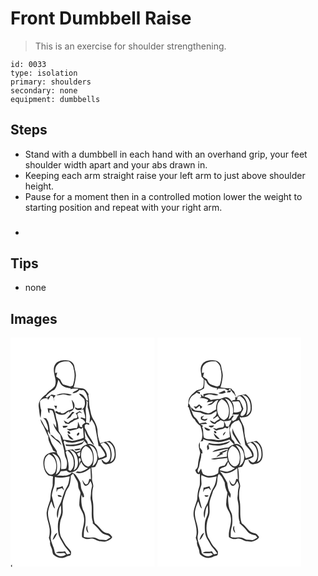 # Front Dumbbell Raise
> This is an exercise for shoulder strengthening.

``` 
id: 0033 
type: isolation 
primary: shoulders 
secondary: none 
equipment: dumbbells 
``` 

## Steps

 - Stand with a dumbbell in each hand with an overhand grip, your feet shoulder width apart and your abs drawn in.
 - Keeping each arm straight raise your left arm to just above shoulder height.
 - Pause for a moment then in a controlled motion lower the weight to starting position and repeat with your right arm.
 - <h3></h3>

## Tips

 - none

## Images

<svg width="173pt" height="275pt" viewBox="0 0 173 275" xmlns="http://www.w3.org/2000/svg">
  <g fill="#FFF">
    <path d="M0 0h173v275H1.75c0-.65.01-1.94.01-2.59-1.23.56-1.48 1.42-.76 2.59H0V0m54.22 31.32c-3.83 4.67-1.87 11.03-.86 16.36 1.07 3.43 1.2 7.15-.14 10.54-2.91 3.77-7.52 5.76-10.3 9.69-5.05 3.34-9.97 8.62-9.06 15.17.64 4.51.78 9.19 2.23 13.54.36-3.16.68-6.33.87-9.5-1.42-3.4-1.42-7.04-1.65-10.65 2.03-3.23 5.73-4.18 9.32-3.48l.16 1.85c1.46-1.51 2.52-3.32 3.19-5.31.69.22 2.07.66 2.77.87.72 2.24 1.31 4.52 2.08 6.74-.29-1.55-.62-3.08-.99-4.61.81-1.05 1.62-2.1 2.41-3.16-1.64-.42-3.29-.8-4.95-1.16-1.86 1.15-3.7 2.37-5.24 3.95-.65-.38-1.31-.77-1.96-1.16 2.98-3.4 6.23-6.6 10.47-8.36 3.12-3.31 3.59-7.86 4.87-12.03.74 1.28 1.47 2.57 2.18 3.87 2.24 4.54 7.85 5.74 12.46 6.16l-.18 1.31c3.08-1.03 6.36-.79 9.54-.47-1.67 2.7-5.64 2.3-6.97 5.25 3.41.18 6.4-1.3 8.35-4.05l1.95.48c1.19-.05 2.7-.64 3.6.49 3.1 3.19 4.38 7.73 4.72 12.06-.8-.25-2.38-.77-3.17-1.02l1.1-.25c-2.18-3.08-4.39-7.69-8.91-7.13 1.58 2.68 4.49 4.25 6.47 6.62 1.38 4.3 1.09 10.49-3.57 12.65l.71-2.32c-1.79.25-3.58.47-5.37.66-.77-.38-2.32-1.14-3.09-1.53.38 4.95 6.93 3.65 10.21 2.7.45 3.76 2.61 7.19 2.21 11.04-1.72-.5-3.42-1.03-5.13-1.55-.09.39-.26 1.17-.34 1.56 2.63.57 4.55 2.24 5.57 4.74-1.59 1.72-5.16 2.73-3.34 5.69-.77-.15-2.31-.46-3.08-.62-.43-2.18-1.37-4.19-2.44-6.12.01 2.71.08 5.53-1.39 7.93-4.19-.75-8.05 1.83-12.2.56 1.53.97 3.07 3.22 5.11 2.3 3.18-1.32 6.94-.93 9.66-3.32.94.39 1.87.78 2.8 1.17l2.13-1.68c.14 4.11.72 8.18.9 12.28-4.34 2.14-9.12 3.26-13.89 3.83-3.59-.59-7.2-.96-10.8-1.41-.78-4-3.56-7.03-5.4-10.52-.6-4.17-.51-8.51-2.06-12.49-1.76-4.55-1.18-9.8-4.23-13.86-2.32-.28-4.65-.52-6.97-.84.49 2.04.13 4.71 2.2 5.97.01-1 .02-2.99.02-3.98 1.24.45 3.14-.07 3.84 1.35 1.79 3.69 2.1 7.89 3.41 11.75 1 2.65.9 5.49.86 8.27-1.16-1.82-2.3-3.63-3.49-5.43.77 5.71 4.7 10.06 8.31 14.24 1.06 5.97 3.11 11.7 4.47 17.6.65 3.35.6 6.92 2.22 10.02 2.03 3.75 1.62 8.37.41 12.32-1.83.98-3.99.69-5.99.94-.29-4.47.5-9.18-1.44-13.4-1.14-2.82-4.23-4.82-3.79-8.17-2.44-4.12-5.94-7.74-7.26-12.47-.75-4.18-4.28-7.41-3.41-11.95.86 1.52 1.49 3.23 2.76 4.49-.77-5.37-.74-10.9-2.75-16.02-.7-1.1-1.38-2.21-2.06-3.32l-3.71-.6c.89.9 1.79 1.8 2.68 2.71 1.72 4.01 3.88 8.02 3.14 12.57-4.35-3.78-5.62-9.55-9.11-13.95.39 2.42 1.34 4.71 2.62 6.8 2.67 4.5 4.23 9.55 6.89 14.06-.64 6.33 4.16 11.09 5.68 16.89 1.35.69 2.68 1.41 4.02 2.13-3.15-.21-6.36-.08-9.25 1.32-4.92 1.61-6.61 7.42-6.43 12.11.31 5.22 1.73 11.06 6.19 14.31 1.73.55 3.56.74 5.35 1.08-.14 3.22-.44 6.44-.32 9.66.19 2.77-1.32 5.24-1.75 7.92-.9 3.63-.71 7.42-1.32 11.09-1.62 4.88-3.52 9.73-4.21 14.86-.26 6.87 3.05 13.23 3.63 20 .15 3.46.11 7.01-.94 10.34.52 1.6 1.05 3.19 1.57 4.79-.95 3.94 2.25 7.11 2.56 10.91.33 1.69.34 3.74 1.88 4.87 4.1 3.99 11.21 4.87 15.91 1.47 1.25-.2 2.47-.5 3.67-.88 1.42-1.17.91-3.14 1-4.72-2.37-3.71-6.03-6.41-7.94-10.41-1.23-2.39-2.76-4.61-4.05-6.97-2.22-5.56-1.85-11.73-1.12-17.55.42-4.11 2.95-7.69 3.12-11.85.21-3.69-.28-7.36-.16-11.05.48-4.82 2.74-9.21 3.92-13.87.91-2.68 3.05-4.72 4.1-7.34 1.43-3.85 1.7-7.98 1.9-12.05.88-.85 1.76-1.72 2.63-2.58 1.44 3.11 3.25 6.03 4.97 8.99 1.74 2.97.64 6.72 2.19 9.77.82 1.99 2.37 3.95 1.62 6.23-.9 4.29-1.16 8.67-1.25 13.05.92 4.93 4.93 8.77 5.39 13.87 1.82 8.3-3.23 16.1-2.06 24.44 1.6.89 3.16 1.95 4.99 2.3 2.74.26 5.43-.86 8.16-.44 3.06.76 5.63 3.07 8.88 3.09 1.74.13 3.46.46 5.21.59 3.37-1.17 7.36-2.18 8.97-5.75-1.62-1.72-2.87-4.35-5.53-4.48-7.1-.84-9.82-8.47-15.36-11.98-3.27-9.27-.42-19.38-2.89-28.81-.34-4.84-.43-9.8.85-14.52.84-3.58-1.85-6.8-1.33-10.39.22-4.42-.42-8.8-.82-13.18 1.46-.22 2.92-.42 4.39-.61 1.61-2.58 3.1-5.28 3.74-8.29 3.64-.59 6.96-2.27 10.31-3.72.97-6.34-4.5-10.74-7.5-15.64.95-.45 2.85-1.36 3.8-1.81 4.03 2.05 6.99 5.81 7.71 10.31.66 4.39 1.1 9.89-2.72 13.01-2.81 2.52-5.25-1.62-7.55-2.83.2 3.02 3.04 6.81 6.4 5.6 2.41-.54 5.15-.52 6.99-2.41 4.45-3.32 4.07-9.64 3.3-14.53-.54-4.5-3.29-8.44-6.93-11.03-3.86.6-7.71 1.41-11.35 2.88a39.957 39.957 0 0 1-3.23-14.8c-.06-5.15-2.44-9.88-5.11-14.14-2.69-4.12-3.16-9.11-4.24-13.79-1.15-4.5-.28-9.23-1.48-13.72-.21-.82-.13-1.63.22-2.43-1.9-2.75-3.54-6.54-7.31-6.96-3.59-.39-7.2-.66-10.75-1.34 1.43-3.99 2.07-8.2 2.63-12.38.7-4.21-1.17-8.2-1.68-12.32-.33-4.26-4.4-7.67-8.61-7.6-4.86-.47-10.59-.16-13.84 4.03m.5 37.96c2.51.03 4.94-.61 7.39-1.04 3.92-.75 7.79 2.84 11.45.19-6.1-1.71-13.17-2.62-18.84.85m18.64 5.29c.81 3.49 1.94 6.95 1.67 10.59-1.9.97-3.92 1.69-5.94 2.38-2.47.9-4.24 3.32-7.01 3.47-1.57-.24-2.8-1.16-2.6-2.87-.13 3.69-3.33-.23-5.31.05-.1.35-.29 1.04-.38 1.39 3.19 3.07 7.88 3.64 12 2.32 1.47-1.37 3.04-2.64 4.87-3.5 0 .65.01 1.96.01 2.62.25-.77.51-1.53.76-2.29 1.9-.77 3.94-1.69 4.54-3.84 2.3-3.43.06-7.8-2.61-10.32m-21.04 6.94c.79 1.44 1.59 2.87 2.41 4.3.41-1.36.77-2.72 1.09-4.1-1.16-.07-2.33-.14-3.5-.2m25.85 9.52c1.53 1.34 2.68 3.67 1.45 5.59-1.23.23-2.48.39-3.73.48-.32.39-.97 1.18-1.29 1.58-2.1.7-3.85 2.04-5.32 3.68-1.88-.94-3.64-2.07-5.46-3.13.6 1.25 1.24 2.48 1.92 3.68 1.41.27 2.82.55 4.24.85 1.37-1.38 2.94-2.53 4.82-3.1.38-.33 1.13-1 1.51-1.33 1.93-.57 3.79-1.37 5.62-2.19-.53-1.84-1.11-3.68-1.77-5.48.77-.65 1.53-1.31 2.3-1.97 1.22.44 2.45.86 3.69 1.27-1.04-.95-2.09-1.88-3.15-2.8-1.57 1.03-3.13 2.08-4.83 2.87m-4.04-1.91c-2.16 3.06-4.91 5.68-6.9 8.84 1.65-.86 3.24-1.83 4.84-2.79 1.07-2.23 2.67-4.12 4.69-5.54-.66-.13-1.97-.38-2.63-.51m8.25 7.26c.26.26.26.26 0 0m-19.87 9.64c.18.52.56 1.57.74 2.09 2.24.18 4.44-.05 5.51-2.32-2.08-.03-4.17.15-6.25.23m6.06 6.73c-.53 1.52 1.71 3.29 3.07 2.67.52-1.52-1.61-3.92-3.07-2.67m12.74 1.43c-1.09.56-2.17 2.16-1.32 3.32 1.8.92 4.1-4.18 1.32-3.32m-33.63 2.4c3.88 4.98 9.82 7.85 13.72 12.89-1.14-2.84-2.53-5.83-5.51-7.13-3.18-1.35-4.37-5.94-8.21-5.76m21.02.06c.6 2.92 3.63 6.67 7.01 5.69-2.43-2.14-4.64-4.52-6.98-6.75l-.03 1.06z"/>
    <path d="M56.82 31.81c3.6-3.35 8.78-3.25 13.38-3.21 2.91 2.16 5.47 5 5.54 8.83 2.06 6.55 1.2 13.53-.99 19.92-.72.35-2.17 1.06-2.89 1.41-3-.86-5.94-1.93-8.96-2.72-1.29-1.84-2.43-3.79-3.26-5.88a100.8 100.8 0 0 1-4.79-3.39c.35-1.65.78-3.28 1.21-4.91-.61.15-1.83.47-2.44.63-.26-3.75.07-8.11 3.2-10.68zM90.97 75.39c.58.58 1.18 1.16 1.77 1.74-.09 2.18-.14 4.36-.12 6.54 1.1 3 1.67 6.15 2.41 9.25.94 3.04-.33 6.16.06 9.26.76-1.23 1.5-2.47 2.23-3.72 1.68 2.56 3.64 5.04 4.27 8.11 1.6 7.84 2.75 15.76 4.1 23.65.53.1 1.57.31 2.09.41 2 3.45 5.27 6.42 5.91 10.49-1.56 2.32-5.09 2.39-7.48 3.64-2.08-3.79-1.26-8.55-3.76-12.19-1.89-3.5-5.78-5.96-9.82-4.83.57-2.66-1.63-4.39-3.14-6.21l.24-1.8c-.88-2.84-.56-5.83-.55-8.75.96 5.23 4.2 9.5 7.04 13.83 1.09 1.68 2.61 2.98 4.14 4.25-1.52-4.58-4.61-8.31-6.98-12.44-1.54-2.59-2-5.8-4.23-7.97-.03-1.24-.05-2.49-.05-3.73.73-.44 1.46-.87 2.21-1.3 1.06.36 2.13.72 3.2 1.07-.05-.48-.17-1.42-.23-1.9-1.23-.29-2.46-.56-3.7-.84.43-4.6.21-9.23-.33-13.81-.62-4.32 1.97-8.44.72-12.75zM74.08 126.19c5-.09 9.63-2.42 14.51-3.3-.82 1.06-1.53 2.36-2.83 2.92-6.27 2.52-13.14 3.04-19.81 2.33.22.48.66 1.43.88 1.9 6.34.82 12.96.24 18.82-2.43 1.37-.83 1.94-2.47 2.89-3.68 1.16 1.37 2.3 2.76 3.42 4.17-3.94 1.08-7.42 3.77-8.31 7.92-1.55.43-3.08.92-4.59 1.43-1.48-1.06-2.95-2.13-4.22-3.43-2.84.42-5.68.84-8.51 1.31-.58-3.41-1.56-6.73-2.61-10.01.32-.63.64-1.24.98-1.86 2.26 2.46 6.22 2.4 9.38 2.73m2.3 7.83c.63.53 1.27 1.06 1.91 1.59 1.47-1.01 5.79.09 5.49-2.42-2.49-.3-4.93.73-7.4.83zM114.45 124.82c6.63.13 10.28 7.29 10.37 13.18.6 4.35-.65 9.63-5.19 11.32 3.34-8.24 1.96-18.67-5.18-24.5z"/>
    <path d="M93.87 128.9c2.15.76 4.52 1.4 6.16 3.1 5.34 6.24 6.23 17.76-1.75 22.3 2.89-8.45 2.36-18.89-4.41-25.4z"/>
    <path d="M90.08 129.88c6.21 2.08 9.16 8.84 8.82 15.01.27 4.2-1.78 8.51-5.86 10.06-7.51-2.48-9.52-11.82-7.78-18.69.55-2.78 2.66-4.73 4.82-6.38zM70.73 134.8c6.49.4 10 7.39 10.09 13.22.6 4.34-.66 9.61-5.18 11.3 3.38-8.26 1.81-18.38-4.91-24.52z"/>
    <path d="M66.23 137.36c.59-.64 1.18-1.27 1.78-1.89 4.57 3.03 7.87 7.95 7.81 13.58.65 4.12-.71 8.3-3.93 10.99-.81-.46-1.62-.91-2.42-1.36 1.19-7.29-1.32-14.4-3.24-21.32zM79.88 138.96c1.31-.6 2.62-1.2 3.92-1.81-.74 1.7.68 5.07-1.62 5.73-1.17-1.03-1.73-2.51-2.3-3.92zM49.87 138.89c8.93 1.5 11.75 12.5 9.19 20.03-.7 2.44-2.82 3.96-4.77 5.38 2.87-8.46 2.35-18.89-4.42-25.41z"/>
    <path d="M46.07 139.88c7.94 2.7 10.38 12.64 8.03 19.93-.8 3.15-4.6 6.15-7.68 3.92-5.44-3.74-6.6-11.43-5.16-17.47.55-2.78 2.66-4.73 4.81-6.38zM82.2 145.03c2.03-1.44 1.81 1.31 2.32 2.63-1.64 1.47-1.71 3.65-1.61 5.7.5-1.07 1.5-3.21 2-4.27 1.44 3.57 4.23 6.82 8.22 7.48-3.9 2.31-8.12 5.41-12.93 3.97-.71.5-1.41 1.02-2.09 1.55 6.48 2.01 12.99-1.39 17.87-5.45.14 4.41.39 8.82.57 13.23-.47-.1-1.41-.31-1.88-.41-.91 2.31-1.11 7.52-4.6 6.55-1.81-1.34-2.7-3.5-3.98-5.28.73 2.43 1.07 5.44 3.35 6.98 3.52.76 5.16-3.12 6.49-5.57 1.21 2.35 2.63 4.96 1.59 7.66-1.22 3.59-.67 7.4-1.36 11.07-.46 2.64.47 5.21.85 7.79 1.42 7.53-.84 15.35 1.86 22.71-.07.34-.21 1.04-.28 1.39 3.01 2.86 6.21 5.57 8.66 8.96 2.03 2.9 5.31 4.62 8.74 5.26 1.84.13 2.87 1.72 4.07 2.89-1.76 1-3.48 2.05-5.17 3.15-2.63-.17-5.25-.52-7.88-.53-2.6-1.14-5.14-2.83-8.08-2.75-3.65-.05-7.42.8-10.93-.59-.11-4.54.11-9.12 1.57-13.45.79-6.53 1.04-13.71-2.68-19.46-2-5.66-2.3-11.88-1.62-17.82.35.85 1.04 2.57 1.39 3.42.4-.21 1.21-.64 1.62-.85.12-4.1-3.03-7.21-3.62-11.14-.45-2.53-.17-5.34-1.7-7.56-2.48-3.94-4.44-8.97-9.33-10.42-5.06 5.83-12.95 3.14-19.53 3.82 3.35.05 4.86-2.74 6.2-5.34 2.31-.18 4.6-.52 6.89-.85 1.04.82 2.07 1.65 3.17 2.39 4.57-.08 9.23-1.92 11.28-6.27 2.18-3.21-.01-7.14.56-10.59m11.31 89.42c-.33-1.53-.75-3.04-1.19-4.54-.05-1.48-.11-2.96-.28-4.43-1.84 2.98-1.41 6.83 1.47 8.97z"/>
    <path d="M53.28 167.32c5.97 1.69 11.91.23 17.82-.79-.39 2.68-.81 5.36-1.5 7.99-1.15 4.52-4.58 8.03-5.66 12.59-1.97 4.48-2.54 9.49-5.14 13.69-2.57 4.76-4.4 10.78-2.25 16.01 1.16-5.24.67-10.93 3.86-15.56.44 4.42 1 9.13-1.03 13.27-3.08 6.2-2.89 13.41-1.95 20.09.6 4.87 3.69 8.74 5.93 12.92 2.09 4.41 6.22 7.35 8.51 11.64-1.33.36-2.68.67-4.03.96-.8-1.31-1.61-2.6-2.47-3.87-3.63 1.2-8.01-.46-11.13 2.02 3.39.52 6.8.74 10.19.15l2.23 1.71c-4.31 4.13-13.36 2.27-13.86-4.24-1.1-6.38-5.93-12.31-4.21-18.97 2.11-9.86-4.82-18.97-3.38-28.81.79-4.01 2.12-7.92 3.82-11.64 1.45 2.89 1.65 6.63 4.38 8.71-1.36-5.09-2.57-10.22-3.8-15.35.32-3.39 1.06-6.71 2.28-9.88 1.7-4.01.98-8.42 1.39-12.64m2.1 12.61c-.1 1.81-.2 3.62-.14 5.44.48-1.12.95-2.24 1.4-3.37 1.71-.47 3.42-.92 5.12-1.43.86 1.04 1.75 2.06 2.67 3.06-.57-1.89-1.26-3.74-1.97-5.58-2.21 1.12-4.61 1.73-7.08 1.88m1.21 8.92c.37 2.86 2.96 2.2 5.03 2.01-1.03-1.89-3.21-1.73-5.03-2.01m-6.06 54.03c3.09-1.97 4.22-5.53 5.7-8.66-3.53 1.36-4.63 5.41-5.7 8.66z"/>
  </g>
  <g fill="#333">
    <path d="M54.22 31.32c3.25-4.19 8.98-4.5 13.84-4.03 4.21-.07 8.28 3.34 8.61 7.6.51 4.12 2.38 8.11 1.68 12.32-.56 4.18-1.2 8.39-2.63 12.38 3.55.68 7.16.95 10.75 1.34 3.77.42 5.41 4.21 7.31 6.96-.35.8-.43 1.61-.22 2.43 1.2 4.49.33 9.22 1.48 13.72 1.08 4.68 1.55 9.67 4.24 13.79 2.67 4.26 5.05 8.99 5.11 14.14.12 5.08 1.22 10.12 3.23 14.8 3.64-1.47 7.49-2.28 11.35-2.88 3.64 2.59 6.39 6.53 6.93 11.03.77 4.89 1.15 11.21-3.3 14.53-1.84 1.89-4.58 1.87-6.99 2.41-3.36 1.21-6.2-2.58-6.4-5.6 2.3 1.21 4.74 5.35 7.55 2.83 3.82-3.12 3.38-8.62 2.72-13.01-.72-4.5-3.68-8.26-7.71-10.31-.95.45-2.85 1.36-3.8 1.81 3 4.9 8.47 9.3 7.5 15.64-3.35 1.45-6.67 3.13-10.31 3.72-.64 3.01-2.13 5.71-3.74 8.29-1.47.19-2.93.39-4.39.61.4 4.38 1.04 8.76.82 13.18-.52 3.59 2.17 6.81 1.33 10.39-1.28 4.72-1.19 9.68-.85 14.52 2.47 9.43-.38 19.54 2.89 28.81 5.54 3.51 8.26 11.14 15.36 11.98 2.66.13 3.91 2.76 5.53 4.48-1.61 3.57-5.6 4.58-8.97 5.75-1.75-.13-3.47-.46-5.21-.59-3.25-.02-5.82-2.33-8.88-3.09-2.73-.42-5.42.7-8.16.44-1.83-.35-3.39-1.41-4.99-2.3-1.17-8.34 3.88-16.14 2.06-24.44-.46-5.1-4.47-8.94-5.39-13.87.09-4.38.35-8.76 1.25-13.05.75-2.28-.8-4.24-1.62-6.23-1.55-3.05-.45-6.8-2.19-9.77-1.72-2.96-3.53-5.88-4.97-8.99-.87.86-1.75 1.73-2.63 2.58-.2 4.07-.47 8.2-1.9 12.05-1.05 2.62-3.19 4.66-4.1 7.34-1.18 4.66-3.44 9.05-3.92 13.87-.12 3.69.37 7.36.16 11.05-.17 4.16-2.7 7.74-3.12 11.85-.73 5.82-1.1 11.99 1.12 17.55 1.29 2.36 2.82 4.58 4.05 6.97 1.91 4 5.57 6.7 7.94 10.41-.09 1.58.42 3.55-1 4.72-1.2.38-2.42.68-3.67.88-4.7 3.4-11.81 2.52-15.91-1.47-1.54-1.13-1.55-3.18-1.88-4.87-.31-3.8-3.51-6.97-2.56-10.91-.52-1.6-1.05-3.19-1.57-4.79 1.05-3.33 1.09-6.88.94-10.34-.58-6.77-3.89-13.13-3.63-20 .69-5.13 2.59-9.98 4.21-14.86.61-3.67.42-7.46 1.32-11.09.43-2.68 1.94-5.15 1.75-7.92-.12-3.22.18-6.44.32-9.66-1.79-.34-3.62-.53-5.35-1.08-4.46-3.25-5.88-9.09-6.19-14.31-.18-4.69 1.51-10.5 6.43-12.11 2.89-1.4 6.1-1.53 9.25-1.32-1.34-.72-2.67-1.44-4.02-2.13-1.52-5.8-6.32-10.56-5.68-16.89-2.66-4.51-4.22-9.56-6.89-14.06-1.28-2.09-2.23-4.38-2.62-6.8 3.49 4.4 4.76 10.17 9.11 13.95.74-4.55-1.42-8.56-3.14-12.57-.89-.91-1.79-1.81-2.68-2.71l3.71.6c.68 1.11 1.36 2.22 2.06 3.32 2.01 5.12 1.98 10.65 2.75 16.02-1.27-1.26-1.9-2.97-2.76-4.49-.87 4.54 2.66 7.77 3.41 11.95 1.32 4.73 4.82 8.35 7.26 12.47-.44 3.35 2.65 5.35 3.79 8.17 1.94 4.22 1.15 8.93 1.44 13.4 2-.25 4.16.04 5.99-.94 1.21-3.95 1.62-8.57-.41-12.32-1.62-3.1-1.57-6.67-2.22-10.02-1.36-5.9-3.41-11.63-4.47-17.6-3.61-4.18-7.54-8.53-8.31-14.24 1.19 1.8 2.33 3.61 3.49 5.43.04-2.78.14-5.62-.86-8.27-1.31-3.86-1.62-8.06-3.41-11.75-.7-1.42-2.6-.9-3.84-1.35 0 .99-.01 2.98-.02 3.98-2.07-1.26-1.71-3.93-2.2-5.97 2.32.32 4.65.56 6.97.84 3.05 4.06 2.47 9.31 4.23 13.86 1.55 3.98 1.46 8.32 2.06 12.49 1.84 3.49 4.62 6.52 5.4 10.52 3.6.45 7.21.82 10.8 1.41 4.77-.57 9.55-1.69 13.89-3.83-.18-4.1-.76-8.17-.9-12.28l-2.13 1.68c-.93-.39-1.86-.78-2.8-1.17-2.72 2.39-6.48 2-9.66 3.32-2.04.92-3.58-1.33-5.11-2.3 4.15 1.27 8.01-1.31 12.2-.56 1.47-2.4 1.4-5.22 1.39-7.93 1.07 1.93 2.01 3.94 2.44 6.12.77.16 2.31.47 3.08.62-1.82-2.96 1.75-3.97 3.34-5.69-1.02-2.5-2.94-4.17-5.57-4.74.08-.39.25-1.17.34-1.56 1.71.52 3.41 1.05 5.13 1.55.4-3.85-1.76-7.28-2.21-11.04-3.28.95-9.83 2.25-10.21-2.7.77.39 2.32 1.15 3.09 1.53 1.79-.19 3.58-.41 5.37-.66l-.71 2.32c4.66-2.16 4.95-8.35 3.57-12.65-1.98-2.37-4.89-3.94-6.47-6.62 4.52-.56 6.73 4.05 8.91 7.13l-1.1.25c.79.25 2.37.77 3.17 1.02-.34-4.33-1.62-8.87-4.72-12.06-.9-1.13-2.41-.54-3.6-.49l-1.95-.48c-1.95 2.75-4.94 4.23-8.35 4.05 1.33-2.95 5.3-2.55 6.97-5.25-3.18-.32-6.46-.56-9.54.47l.18-1.31c-4.61-.42-10.22-1.62-12.46-6.16-.71-1.3-1.44-2.59-2.18-3.87-1.28 4.17-1.75 8.72-4.87 12.03C48.33 64.4 45.08 67.6 42.1 71c.65.39 1.31.78 1.96 1.16 1.54-1.58 3.38-2.8 5.24-3.95 1.66.36 3.31.74 4.95 1.16-.79 1.06-1.6 2.11-2.41 3.16.37 1.53.7 3.06.99 4.61-.77-2.22-1.36-4.5-2.08-6.74-.7-.21-2.08-.65-2.77-.87-.67 1.99-1.73 3.8-3.19 5.31l-.16-1.85c-3.59-.7-7.29.25-9.32 3.48.23 3.61.23 7.25 1.65 10.65-.19 3.17-.51 6.34-.87 9.5-1.45-4.35-1.59-9.03-2.23-13.54-.91-6.55 4.01-11.83 9.06-15.17 2.78-3.93 7.39-5.92 10.3-9.69 1.34-3.39 1.21-7.11.14-10.54-1.01-5.33-2.97-11.69.86-16.36m2.6.49c-3.13 2.57-3.46 6.93-3.2 10.68.61-.16 1.83-.48 2.44-.63-.43 1.63-.86 3.26-1.21 4.91a100.8 100.8 0 0 0 4.79 3.39c.83 2.09 1.97 4.04 3.26 5.88 3.02.79 5.96 1.86 8.96 2.72.72-.35 2.17-1.06 2.89-1.41 2.19-6.39 3.05-13.37.99-19.92-.07-3.83-2.63-6.67-5.54-8.83-4.6-.04-9.78-.14-13.38 3.21m34.15 43.58c1.25 4.31-1.34 8.43-.72 12.75.54 4.58.76 9.21.33 13.81 1.24.28 2.47.55 3.7.84.06.48.18 1.42.23 1.9-1.07-.35-2.14-.71-3.2-1.07-.75.43-1.48.86-2.21 1.3 0 1.24.02 2.49.05 3.73 2.23 2.17 2.69 5.38 4.23 7.97 2.37 4.13 5.46 7.86 6.98 12.44-1.53-1.27-3.05-2.57-4.14-4.25-2.84-4.33-6.08-8.6-7.04-13.83-.01 2.92-.33 5.91.55 8.75l-.24 1.8c1.51 1.82 3.71 3.55 3.14 6.21 4.04-1.13 7.93 1.33 9.82 4.83 2.5 3.64 1.68 8.4 3.76 12.19 2.39-1.25 5.92-1.32 7.48-3.64-.64-4.07-3.91-7.04-5.91-10.49-.52-.1-1.56-.31-2.09-.41-1.35-7.89-2.5-15.81-4.1-23.65-.63-3.07-2.59-5.55-4.27-8.11-.73 1.25-1.47 2.49-2.23 3.72-.39-3.1.88-6.22-.06-9.26-.74-3.1-1.31-6.25-2.41-9.25-.02-2.18.03-4.36.12-6.54-.59-.58-1.19-1.16-1.77-1.74m-16.89 50.8c-3.16-.33-7.12-.27-9.38-2.73-.34.62-.66 1.23-.98 1.86 1.05 3.28 2.03 6.6 2.61 10.01 2.83-.47 5.67-.89 8.51-1.31 1.27 1.3 2.74 2.37 4.22 3.43 1.51-.51 3.04-1 4.59-1.43.89-4.15 4.37-6.84 8.31-7.92-1.12-1.41-2.26-2.8-3.42-4.17-.95 1.21-1.52 2.85-2.89 3.68-5.86 2.67-12.48 3.25-18.82 2.43-.22-.47-.66-1.42-.88-1.9 6.67.71 13.54.19 19.81-2.33 1.3-.56 2.01-1.86 2.83-2.92-4.88.88-9.51 3.21-14.51 3.3m40.37-1.37c7.14 5.83 8.52 16.26 5.18 24.5 4.54-1.69 5.79-6.97 5.19-11.32-.09-5.89-3.74-13.05-10.37-13.18m-20.58 4.08c6.77 6.51 7.3 16.95 4.41 25.4 7.98-4.54 7.09-16.06 1.75-22.3-1.64-1.7-4.01-2.34-6.16-3.1m-3.79.98c-2.16 1.65-4.27 3.6-4.82 6.38-1.74 6.87.27 16.21 7.78 18.69 4.08-1.55 6.13-5.86 5.86-10.06.34-6.17-2.61-12.93-8.82-15.01m-19.35 4.92c6.72 6.14 8.29 16.26 4.91 24.52 4.52-1.69 5.78-6.96 5.18-11.3-.09-5.83-3.6-12.82-10.09-13.22m-4.5 2.56c1.92 6.92 4.43 14.03 3.24 21.32.8.45 1.61.9 2.42 1.36 3.22-2.69 4.58-6.87 3.93-10.99.06-5.63-3.24-10.55-7.81-13.58-.6.62-1.19 1.25-1.78 1.89m13.65 1.6c.57 1.41 1.13 2.89 2.3 3.92 2.3-.66.88-4.03 1.62-5.73-1.3.61-2.61 1.21-3.92 1.81m-30.01-.07c6.77 6.52 7.29 16.95 4.42 25.41 1.95-1.42 4.07-2.94 4.77-5.38 2.56-7.53-.26-18.53-9.19-20.03m-3.8.99c-2.15 1.65-4.26 3.6-4.81 6.38-1.44 6.04-.28 13.73 5.16 17.47 3.08 2.23 6.88-.77 7.68-3.92 2.35-7.29-.09-17.23-8.03-19.93m36.13 5.15c-.57 3.45 1.62 7.38-.56 10.59-2.05 4.35-6.71 6.19-11.28 6.27-1.1-.74-2.13-1.57-3.17-2.39-2.29.33-4.58.67-6.89.85-1.34 2.6-2.85 5.39-6.2 5.34 6.58-.68 14.47 2.01 19.53-3.82 4.89 1.45 6.85 6.48 9.33 10.42 1.53 2.22 1.25 5.03 1.7 7.56.59 3.93 3.74 7.04 3.62 11.14-.41.21-1.22.64-1.62.85-.35-.85-1.04-2.57-1.39-3.42-.68 5.94-.38 12.16 1.62 17.82 3.72 5.75 3.47 12.93 2.68 19.46-1.46 4.33-1.68 8.91-1.57 13.45 3.51 1.39 7.28.54 10.93.59 2.94-.08 5.48 1.61 8.08 2.75 2.63.01 5.25.36 7.88.53 1.69-1.1 3.41-2.15 5.17-3.15-1.2-1.17-2.23-2.76-4.07-2.89-3.43-.64-6.71-2.36-8.74-5.26-2.45-3.39-5.65-6.1-8.66-8.96.07-.35.21-1.05.28-1.39-2.7-7.36-.44-15.18-1.86-22.71-.38-2.58-1.31-5.15-.85-7.79.69-3.67.14-7.48 1.36-11.07 1.04-2.7-.38-5.31-1.59-7.66-1.33 2.45-2.97 6.33-6.49 5.57-2.28-1.54-2.62-4.55-3.35-6.98 1.28 1.78 2.17 3.94 3.98 5.28 3.49.97 3.69-4.24 4.6-6.55.47.1 1.41.31 1.88.41-.18-4.41-.43-8.82-.57-13.23-4.88 4.06-11.39 7.46-17.87 5.45.68-.53 1.38-1.05 2.09-1.55 4.81 1.44 9.03-1.66 12.93-3.97-3.99-.66-6.78-3.91-8.22-7.48-.5 1.06-1.5 3.2-2 4.27-.1-2.05-.03-4.23 1.61-5.7-.51-1.32-.29-4.07-2.32-2.63m-28.92 22.29c-.41 4.22.31 8.63-1.39 12.64-1.22 3.17-1.96 6.49-2.28 9.88 1.23 5.13 2.44 10.26 3.8 15.35-2.73-2.08-2.93-5.82-4.38-8.71-1.7 3.72-3.03 7.63-3.82 11.64-1.44 9.84 5.49 18.95 3.38 28.81-1.72 6.66 3.11 12.59 4.21 18.97.5 6.51 9.55 8.37 13.86 4.24l-2.23-1.71c-3.39.59-6.8.37-10.19-.15 3.12-2.48 7.5-.82 11.13-2.02.86 1.27 1.67 2.56 2.47 3.87 1.35-.29 2.7-.6 4.03-.96-2.29-4.29-6.42-7.23-8.51-11.64-2.24-4.18-5.33-8.05-5.93-12.92-.94-6.68-1.13-13.89 1.95-20.09 2.03-4.14 1.47-8.85 1.03-13.27-3.19 4.63-2.7 10.32-3.86 15.56-2.15-5.23-.32-11.25 2.25-16.01 2.6-4.2 3.17-9.21 5.14-13.69 1.08-4.56 4.51-8.07 5.66-12.59.69-2.63 1.11-5.31 1.5-7.99-5.91 1.02-11.85 2.48-17.82.79z"/>
    <path d="M54.72 69.28c5.67-3.47 12.74-2.56 18.84-.85-3.66 2.65-7.53-.94-11.45-.19-2.45.43-4.88 1.07-7.39 1.04zM73.36 74.57c2.67 2.52 4.91 6.89 2.61 10.32-.6 2.15-2.64 3.07-4.54 3.84-.25.76-.51 1.52-.76 2.29 0-.66-.01-1.97-.01-2.62-1.83.86-3.4 2.13-4.87 3.5-4.12 1.32-8.81.75-12-2.32.09-.35.28-1.04.38-1.39 1.98-.28 5.18 3.64 5.31-.05-.2 1.71 1.03 2.63 2.6 2.87 2.77-.15 4.54-2.57 7.01-3.47 2.02-.69 4.04-1.41 5.94-2.38.27-3.64-.86-7.1-1.67-10.59zM52.32 81.51c1.17.06 2.34.13 3.5.2-.32 1.38-.68 2.74-1.09 4.1-.82-1.43-1.62-2.86-2.41-4.3zM78.17 91.03c1.7-.79 3.26-1.84 4.83-2.87 1.06.92 2.11 1.85 3.15 2.8-1.24-.41-2.47-.83-3.69-1.27-.77.66-1.53 1.32-2.3 1.97.66 1.8 1.24 3.64 1.77 5.48-1.83.82-3.69 1.62-5.62 2.19-.38.33-1.13 1-1.51 1.33-1.88.57-3.45 1.72-4.82 3.1-1.42-.3-2.83-.58-4.24-.85-.68-1.2-1.32-2.43-1.92-3.68 1.82 1.06 3.58 2.19 5.46 3.13 1.47-1.64 3.22-2.98 5.32-3.68.32-.4.97-1.19 1.29-1.58 1.25-.09 2.5-.25 3.73-.48 1.23-1.92.08-4.25-1.45-5.59z"/>
    <path d="M74.13 89.12c.66.13 1.97.38 2.63.51a14.302 14.302 0 0 0-4.69 5.54c-1.6.96-3.19 1.93-4.84 2.79 1.99-3.16 4.74-5.78 6.9-8.84zM82.38 96.38c.26.26.26.26 0 0zM62.51 106.02c2.08-.08 4.17-.26 6.25-.23-1.07 2.27-3.27 2.5-5.51 2.32-.18-.52-.56-1.57-.74-2.09zM68.57 112.75c1.46-1.25 3.59 1.15 3.07 2.67-1.36.62-3.6-1.15-3.07-2.67zM81.31 114.18c2.78-.86.48 4.24-1.32 3.32-.85-1.16.23-2.76 1.32-3.32zM47.68 116.58c3.84-.18 5.03 4.41 8.21 5.76 2.98 1.3 4.37 4.29 5.51 7.13-3.9-5.04-9.84-7.91-13.72-12.89zM68.7 116.64l.03-1.06c2.34 2.23 4.55 4.61 6.98 6.75-3.38.98-6.41-2.77-7.01-5.69zM76.38 134.02c2.47-.1 4.91-1.13 7.4-.83.3 2.51-4.02 1.41-5.49 2.42-.64-.53-1.28-1.06-1.91-1.59zM55.38 179.93c2.47-.15 4.87-.76 7.08-1.88.71 1.84 1.4 3.69 1.97 5.58-.92-1-1.81-2.02-2.67-3.06-1.7.51-3.41.96-5.12 1.43-.45 1.13-.92 2.25-1.4 3.37-.06-1.82.04-3.63.14-5.44zM56.59 188.85c1.82.28 4 .12 5.03 2.01-2.07.19-4.66.85-5.03-2.01zM93.51 234.45c-2.88-2.14-3.31-5.99-1.47-8.97.17 1.47.23 2.95.28 4.43.44 1.5.86 3.01 1.19 4.54zM50.53 242.88c1.07-3.25 2.17-7.3 5.7-8.66-1.48 3.13-2.61 6.69-5.7 8.66zM1 275c-.72-1.17-.47-2.03.76-2.59 0 .65-.01 1.94-.01 2.59H1z"/>
  </g>
</svg>

<svg width="173pt" height="275pt" viewBox="0 0 173 275" xmlns="http://www.w3.org/2000/svg">
  <g fill="#FFF">
    <path d="M0 0h173v275H0V0m53.86 31.82c-3.3 4.4-1.37 10.03-.85 14.98.91 1.03 1.81 2.06 2.72 3.1-.27 3.22.1 6.57-.92 9.68-1.65 2.47-4.85 2.85-7.48 3.64-3.72 3.26-8.33 6.2-9.75 11.24-.5 3-.41 6.08-1.05 9.07l.92-.33c2.09 5.14 2.72 11.55 7.38 15.13 1.39 3.12 3.81 5.63 6.69 7.44 2.14 6.05 4.06 13.42.2 19.19 1.07-.34 2.15-.66 3.23-.96 0-.53-.01-1.59-.01-2.12 4.94 2.2 10.41 2.16 15.62 3.26 5.49 1.02 10.82-1.31 15.95-2.95 1.82 1.97 3.76 3.83 5.51 5.86-2.38.9-4.67 2.05-6.55 3.79-5.28.31-10.47 1.51-15.52 3.04-1.55.29-2.75 1.31-3.85 2.37 6.37-.91 12.45-3.15 18.83-3.97-1.3 3-1.61 6.29-1.55 9.54-6.39.86-12.91 1.01-19.17 2.67 2.54 1 5.3.8 7.92.25 3.84-.82 7.82-.46 11.66-1.31.2 1.13.41 2.26.62 3.39-1.33 1.76-2.46 3.65-3.57 5.56-2.28.47-4.59.97-6.66 2.08-1.12 2.18-.74 4.84-1.25 7.21-5.33 3.53-12.81 4.8-18.23.75-1.16-1.9-1.58-4.12-2.26-6.2-1.18 1.55-2.1 3.26-3.06 4.95-2.73-2.72.67-5.63.9-8.63.42-4.93 2.95-9.53 2.38-14.54h1.61c-.24-1.25-.47-2.5-.69-3.75-.84-1.08-1.69-2.15-2.54-3.23 0-2.18 0-4.36-.21-6.52-2.47 4.05-.23 8.61.55 12.8-.93 4.94-2.43 9.77-2.75 14.82-.01 2.35-1.35 4.28-3.12 5.72.35 2.36 2.67 6.5 5.42 4.48.22 4.26.14 8.52-.01 12.77-.19 2.76-1.6 5.24-2.04 7.95-.78 3.43-.8 6.95-1.17 10.43-1.94 6.97-5.79 14.08-3.78 21.51 1.89 7.89 4.76 16.16 2.12 24.27.53 1.63 1.07 3.25 1.6 4.88-.97 3.62 1.84 6.57 2.39 9.98.46 1.97.25 4.42 2.06 5.78 4.08 3.94 11.17 4.84 15.84 1.45 1.26-.21 2.49-.51 3.7-.91 1.42-1.14.9-3.11.98-4.68-1.24-1.54-2.3-3.22-3.64-4.68-3.79-3.48-5.5-8.49-8.32-12.68-2.86-8.21-2.06-17.55 1.23-25.53 1.29-3.81.67-7.88.61-11.81-.6-6.2 2.64-11.79 4.11-17.63 1.64-3.29 4.34-6.1 4.81-9.89 1.22-3.54-.19-7.81 2.48-10.8 3.46 2.29 5.1 6.53 6.89 10.13.12 4.3 1.31 8.32 3.25 12.13-.41 4-1.4 7.94-1.34 12-1.25 6.38 4.83 10.89 5.28 17 1.81 8.3-3.25 16.08-2.07 24.41 2.8 2.08 6.25 2.92 9.66 1.95 4.57-1.34 8.01 2.97 12.4 3 1.72.13 3.43.46 5.15.59 3.37-1.16 7.39-2.16 8.96-5.75-1.61-1.72-2.86-4.36-5.53-4.46-7.08-.83-9.77-8.48-15.32-11.95-3.31-9.26-.43-19.38-2.9-28.81-.33-4.86-.46-9.85.86-14.59.83-3.56-1.86-6.74-1.35-10.29.2-4.39-.19-8.77-1.13-13.06 1.56-.32 3.13-.61 4.7-.87 1.65-2.56 3.13-5.24 3.75-8.24 3.52-.61 6.94-1.93 9.98-3.8 1.81-6.25-4.53-10.65-7.17-15.6 1.31-.56 2.61-1.14 3.9-1.74 3.93 2.1 6.88 5.79 7.61 10.24.65 4.41 1.12 9.89-2.68 13.07-2.85 2.52-5.27-1.55-7.55-2.83.11 3 3.01 6.73 6.3 5.6 2.4-.56 5.15-.5 7-2.38 4.5-3.31 4.12-9.67 3.33-14.58-.55-4.49-3.27-8.44-6.93-10.99-3.85.61-7.7 1.36-11.31 2.88-2.38-5.21-3.22-10.94-3.38-16.63-.25-5.41-4.21-9.57-5.48-14.61.75-.21 1.45-.08 2.12.39 3.15-.48 6.79-.33 9.12-2.87 3.8-3.12 3.58-8.67 3.03-13.1-.38-4.86-3.08-9.31-7.09-12.06-3.75.88-8.04.78-11.15 3.35 1.02-.35 3.05-1.06 4.06-1.41 4 2 6.87 5.77 7.62 10.19.58 4.18 1.05 9.06-2 12.45-1.18 1.13-3.62 2.7-4.64.58-.09-3.09 3.01-5.07 3.27-8.08-1.17-3.35-2.63-6.63-4.39-9.72-1.17-.37-2.36-.63-3.58-.76.51-.91 1.01-1.82 1.52-2.74l-3.34-.36c.06 1.05.13 2.1.2 3.15-1.69.05-3.31.37-4.45 1.69-1.35-2.34-3.55-4.24-6.24-4.79-2.94.01-5.59 1.47-8.34 2.32-3.52-.57-7.02.33-10.44 1.1-1.89-2.58-5.03-3.11-7.81-4.17.72-1.42 2.96-1.64 4.37-2.27 4.32-1.61 8.55 2.57 12.71.25-5.8-2.43-12.11-2.23-18.12-.84.02 1.09.06 2.19.1 3.29-1.13-1.15-2.26-2.28-3.4-3.41l.8 3.73c-.53.21-1.58.65-2.1.87 3.65-.09 7.25.55 10.42 2.43-.45 1.03-1.08 1.98-1.68 2.93 2.53-.39 5.06-.81 7.58-1.28-.39.45-1.18 1.37-1.57 1.83-2.01.67-3.83 1.79-5.5 3.08 1.04-.1 2.07-.25 3.1-.44 4.19-.74 5.69-5.84 10.18-6.13a22.21 22.21 0 0 0-2.77 11.75c-3.37.94-5.76 4.23-9.35 4.38-3.05-.7-6.05-1.71-8.9-3.03-2.24-.18-4.51-.2-6.74-.52-1.9-.73-3.2-2.47-4.81-3.64.14.89.43 2.67.57 3.56 2.93 2.4 6.83 1.89 10.32 2.57 4 2.39 8.77 3.15 13.29 1.97 2.03-1.28 3.99-2.69 6.16-3.74.82 3.2-.55 6.58-3.65 7.91-.04.42-.11 1.26-.15 1.68 1.78-1.15 3.55-2.31 5.31-3.48.57.92 1.7 2.76 2.26 3.68-2.23.99-4.37 2.19-6.05 4-1.88-.93-3.72-1.93-5.66-2.72 1.01 2.75 3.51 4.07 6.26 4.62.7-.73 1.41-1.45 2.11-2.18a16.7 16.7 0 0 0 4.45-2.6c1.35.52 2.7 1.03 4.07 1.51.08 2.42.87 5.33-1.08 7.24-2.65.48-5.46.3-7.84 1.78-1.4-.41-2.8-.82-4.22-1.16 1.16 1.53 2.7 2.7 4.53 3.3 3.05-1.99 7.08-1.06 9.88-3.59.76.24 2.27.71 3.02.95.59-.71 1.77-2.12 2.37-2.83-.07 4.38.1 8.75.51 13.12-5.81 2.81-12.57 4.71-18.98 2.98-4.05-.98-9.01.7-12.32-2.45-1.24-4.07.01-8.62-2.01-12.56.29-.31.88-.93 1.17-1.24-.77-.55-2.31-1.66-3.08-2.21 2.66.35 5.33.06 7.97-.23-.61-.65-1.22-1.31-1.83-1.96-2.38.75-4.96.47-7.27 1.45-1.64-2.28-2.93-4.86-5-6.8-3.91-2.93-3.55-8.55-6.76-12.03l1.79 1.32c-.96-2.25-1.47-4.77-3.09-6.68.55-2.37.91-4.9 2.35-6.92 1.87-2.51 4.77-3.87 7.1-5.88 1.33.56 2.66 1.13 3.99 1.7-.02-.62-.07-1.86-.1-2.48l-3.33-.56c2.96-.85 5.85-1.99 8.39-3.75.35-3.52.75-7.05.51-10.6l2.07 1.79c1.35 5.8 7.59 8.15 12.97 8.33-.01.68-.01 2.06-.02 2.75.36-.52 1.08-1.56 1.43-2.07 2.59.02 5.17.06 7.75.17 1.36.76 2.73 1.51 4.12 2.22.96-.92 1.93-1.83 2.87-2.78-4.04-.21-8.09-.37-12.05-1.24 1.52-3.96 2.1-8.18 2.68-12.36.7-4.21-1.2-8.22-1.7-12.34-.33-4.27-4.44-7.64-8.64-7.56-5.03-.52-11.05-.05-14.15 4.53m34 32.08l.78-.65c.97 1.66 2.14 3.2 3.61 4.45.66 1.18 1.31 2.36 2 3.52-.32-2.29-1.31-4.36-2.2-6.46-1.54-1.37-3.02-2.8-4.33-4.39.06 1.18.1 2.35.14 3.53m-14.63 2.76c2.68 1.63 6.23.08 8.86-.66-.44-.92-.97-1.78-1.6-2.59-2.37 1.2-4.85 2.14-7.26 3.25m9.81-.94c1.53-.36 5.09.92 5.04-1.69-1.94-1.5-4.02-.14-5.04 1.69M46.49 82.86c-.98-.14-1.97-.27-2.96-.4.8 1.01 1.56 2.06 2.46 2.99 1.72-1.06 3.22-2.43 4.76-3.74.24.95.72 2.85.95 3.8.77-.82 1.52-1.65 2.26-2.48-1.28-1-2.57-2-3.86-3-1.21.94-2.41 1.88-3.61 2.83m5.73 12.2c0 .76-.01 2.28-.02 3.04 2.53 1.66 6.82 2.84 8.01-.99-1.15.29-2.3.61-3.43.95-.95-.22-1.89-.47-2.83-.75-.6-1.81 1.46-2.54 2.28-3.75-1.35.47-2.68.98-4.01 1.5m9.29 10.62c1.38 2.89 5.45 2.74 6.53-.3-2.18-.02-4.36.15-6.53.3m-5.1 1.85c.38 3.09 5.02 5.78 7.2 2.86-2.37-1.03-4.77-2.01-7.2-2.86m11.72 4.6c-.85 1.35 1.27 3.28 2.55 2.41.71-1.32-1.25-3.45-2.55-2.41m10.64 5.48c1.58-1.17 2.65-2.81 3.17-4.71-1.7 1.08-3.44 2.41-3.17 4.71m-10.99-2.81c.15 3.27 3.49 8.02 7.05 6.7-2.24-2.34-4.71-4.46-7.05-6.7m-5.87 11.6c-.76 1.32-1.64 2.57-2.34 3.93-.19 1.61.46 3.2.73 4.78.48-.53 1.43-1.58 1.9-2.11-.38-1.64-.76-3.29-1.12-4.93 5.18 1.24 10.58 2.06 15.88 1.07 3.77-.79 8.13-1.45 10.42-4.94-8.09 3.17-17 4.56-25.47 2.2m12.14 12.06c.35.2 1.05.59 1.41.79-1.79 1.08-3.54 2.29-4.75 4.03 2.84-1.09 5.44-2.69 8.26-3.81-.39-.22-1.17-.65-1.56-.86 2.57-1.01 5.45-1.76 7.12-4.16-3.7.76-7.04 2.55-10.48 4.01z"/>
    <path d="M56.86 31.77c3.59-3.35 8.77-3.22 13.35-3.18 2.94 2.17 5.48 5.04 5.55 8.9 2.04 6.54 1.2 13.53-1.04 19.91-.98.45-1.96.91-2.93 1.37-2.89-.87-5.85-1.66-8.55-3.05-1.94-1.25-2.73-3.56-3.6-5.57-1.63-1.06-3.23-2.17-4.8-3.32.35-1.67.78-3.32 1.22-4.97-.62.16-1.84.48-2.46.64-.27-3.77.1-8.17 3.26-10.73zM101.27 68.9c2.93-.34 5.52 1.52 7.34 3.63 3.09 4.09 3.66 9.48 3.1 14.43-.5 2.85-2.38 5.28-5.08 6.35 3.27-8.19 2.09-18.86-5.36-24.41zM80.93 72.85c8.41 1.44 11 11.11 9.77 18.42l-1.47 1.01c2.9-.09 5.81.15 8.71-.17-1.41 1.94-2.63 4.02-3.7 6.17-1.23.65-2.46 1.3-3.69 1.96-.44-.49-1.33-1.48-1.77-1.98a196.5 196.5 0 0 0 2.95-4.55c-.68-.44-1.35-.48-2-.11-1.15 1.87-2.55 3.55-4.45 4.72 2.86-8.48 2.32-18.86-4.35-25.47z"/>
    <path d="M72.25 80.29c.55-2.79 2.65-4.77 4.81-6.44 7.97 2.72 10.4 12.71 8.03 20.02-.64 2.57-2.93 3.91-5.09 5.08-7.46-2.5-9.49-11.8-7.75-18.66zM89.41 76.75c2.64.03 5.28-.24 7.92-.43 2.79 2.16 2.49 5.94 3.97 8.87-.2.64-.59 1.91-.79 2.54-2.58 1.95-5.71 2.45-8.85 1.84.2-4.36.33-9.03-2.25-12.82zM95.53 100.03c.7-.39 1.4-.79 2.1-1.18 1.42 2.25 3.14 4.4 3.79 7.05 1.67 7.53 2.7 15.23 4.04 22.8 3.47 3.87 7.6 7.79 8.38 13.2-2.54.96-5.08 1.9-7.63 2.85-2.12-3.78-1.26-8.57-3.79-12.2-1.88-3.49-5.82-6-9.84-4.74.83-2.8-1.72-4.32-3.34-6.11-.86-2.92-1.14-5.99-1.97-8.93-1.14-3.13.71-6.12 1.93-8.9.14-.16.43-.47.57-.62 1.78-1.3 3.42-3.02 5.76-3.22m-5.35 8.78c-.23 2.73-.6 5.69 1.02 8.1 2.77 4.22 4.96 9.05 9.15 12.12-2.66-7.13-8.41-12.67-10.17-20.22zM79.89 100.36c3.17.03 6.24-.82 9.34-1.34a76.808 76.808 0 0 1-3.94 7.79c-.72-.07-2.15-.23-2.86-.31-.37-2.23-1.36-4.24-2.54-6.14zM114.25 124.89c2.93-.33 5.53 1.51 7.35 3.62 3.1 4.08 3.67 9.49 3.11 14.45a8.319 8.319 0 0 1-5.1 6.36c3.31-8.18 2.11-18.89-5.36-24.43z"/>
    <path d="M93.94 128.85c11.03 2.12 14.27 19.95 4.27 25.41 2.01-4.69 1.73-9.88 1.31-14.85-.43-4.14-3.17-7.39-5.58-10.56z"/>
    <path d="M84.69 141.89c-.42-4.62 1.28-9.53 5.38-12.03 7.95 2.72 10.39 12.68 8.02 19.98-.78 2.82-3.97 5.81-6.97 4.24-4.47-2.18-6.13-7.56-6.43-12.19z"/>
    <path d="M83.42 152.6c.37-.92 1.11-2.75 1.48-3.66 1.38 3.64 4.2 7.01 8.25 7.63-2.92 1.66-5.75 3.75-9.14 4.31-3.17.15-6.17-1.16-9.27-1.64 1.09-4.53 7.29-2.62 8.68-6.64z"/>
    <path d="M82.02 162.72c5.25-.09 10.03-2.81 13.95-6.12.17 4.42.4 8.84.6 13.26l-1.91-.4c-.59 2.32-1.11 4.78-2.72 6.64-3.22.61-4.2-3.34-5.84-5.32.73 2.41 1.08 5.37 3.33 6.92 3.56.77 5.17-3.15 6.52-5.65 1.17 2.39 2.61 5.03 1.58 7.75-1.26 3.58-.64 7.37-1.35 11.04-.48 2.62.44 5.19.83 7.76 1.45 7.52-.86 15.35 1.86 22.7-.07.37-.2 1.09-.27 1.46 3.25 3.03 6.58 6 9.2 9.62 2.38 3.07 6.2 4.46 9.94 4.91.75.91 1.51 1.83 2.26 2.76-1.98.88-3.71 2.43-5.86 2.89-2.39-.03-4.76-.43-7.16-.45-2.57-1.13-5.08-2.81-8-2.75-3.66-.08-7.46.85-10.98-.61.03-3.67-.13-7.41.91-10.97 1.5-4.56 1.13-9.46.8-14.18-.04-3.38-2.28-6.07-3.41-9.11-1.24-5.37-1.78-10.92-1.07-16.41.63 1.34 1.28 2.67 1.93 4 .93-2.03 1.37-4.38-.05-6.31-2.31-3.63-2.72-7.88-3.24-12.02-1.88-3.84-4.38-7.35-6.63-10.99-.56-.59-1.68-1.78-2.24-2.38 2.51 0 4.51 2.07 7.02 1.96m11.5 71.71c-.35-1.55-.8-3.07-1.27-4.58.03-1.37.04-2.74 0-4.09-2.38 2.63-1.44 6.65 1.27 8.67zM52.92 165.05c3 1.1 5.81 3.18 9.15 2.97 3.06-.16 6.05-.93 9.04-1.55-.67 4.43-1.23 9.04-3.57 12.95-3.73 5.75-5.01 12.62-7.43 18.94-3.13 5.42-6.08 12.23-3.56 18.42 1.16-5.22.65-10.92 3.87-15.53.22 3.7.97 7.58-.26 11.2-1.18 3.47-3.07 6.78-3.15 10.54-.36 6.64-.3 13.86 3.5 19.62 1.75 2.64 3.03 5.55 4.81 8.17 2.33 2.68 4.77 5.3 6.56 8.4-1.34.36-2.7.66-4.06.94-.8-1.31-1.6-2.6-2.46-3.86-3.6 1.26-8.02-.52-11.06 2.05 3.36.48 6.75.7 10.12.09l2.24 1.76c-4.04 3.59-10.44 2.55-13.5-1.76-.35-7.69-6.81-14.48-4.43-22.32 1.58-9.58-4.93-18.39-3.53-27.95.79-4.02 2.13-7.93 3.83-11.65 1.5 2.84 1.58 6.67 4.4 8.65-1.44-5.05-2.58-10.17-3.82-15.26.22-4.52 1.93-8.7 3.23-12.97.55-3.93-.92-7.93.08-11.85m2.53 14.91c-.18 1.81-.35 3.62-.45 5.45.6-1.13 1.15-2.28 1.7-3.42 1.69-.47 3.4-.93 5.08-1.44.84 1.03 1.72 2.05 2.61 3.04-.5-1.81-1.07-3.61-1.87-5.31-2.32.7-4.64 1.45-7.07 1.68m1.05 9.23c.72 2.48 3.99 2.48 5 .24a69.43 69.43 0 0 0-5-.24m-5.93 53.68c3.04-1.99 4.16-5.51 5.66-8.61-3.54 1.3-4.62 5.38-5.66 8.61z"/>
  </g>
  <g fill="#333">
    <path d="M53.86 31.82c3.1-4.58 9.12-5.05 14.15-4.53 4.2-.08 8.31 3.29 8.64 7.56.5 4.12 2.4 8.13 1.7 12.34-.58 4.18-1.16 8.4-2.68 12.36 3.96.87 8.01 1.03 12.05 1.24-.94.95-1.91 1.86-2.87 2.78-1.39-.71-2.76-1.46-4.12-2.22-2.58-.11-5.16-.15-7.75-.17-.35.51-1.07 1.55-1.43 2.07.01-.69.01-2.07.02-2.75-5.38-.18-11.62-2.53-12.97-8.33l-2.07-1.79c.24 3.55-.16 7.08-.51 10.6-2.54 1.76-5.43 2.9-8.39 3.75l3.33.56c.03.62.08 1.86.1 2.48-1.33-.57-2.66-1.14-3.99-1.7-2.33 2.01-5.23 3.37-7.1 5.88-1.44 2.02-1.8 4.55-2.35 6.92 1.62 1.91 2.13 4.43 3.09 6.68l-1.79-1.32c3.21 3.48 2.85 9.1 6.76 12.03 2.07 1.94 3.36 4.52 5 6.8 2.31-.98 4.89-.7 7.27-1.45.61.65 1.22 1.31 1.83 1.96-2.64.29-5.31.58-7.97.23.77.55 2.31 1.66 3.08 2.21-.29.31-.88.93-1.17 1.24 2.02 3.94.77 8.49 2.01 12.56 3.31 3.15 8.27 1.47 12.32 2.45 6.41 1.73 13.17-.17 18.98-2.98-.41-4.37-.58-8.74-.51-13.12-.6.71-1.78 2.12-2.37 2.83-.75-.24-2.26-.71-3.02-.95-2.8 2.53-6.83 1.6-9.88 3.59-1.83-.6-3.37-1.77-4.53-3.3 1.42.34 2.82.75 4.22 1.16 2.38-1.48 5.19-1.3 7.84-1.78 1.95-1.91 1.16-4.82 1.08-7.24a141.3 141.3 0 0 1-4.07-1.51 16.7 16.7 0 0 1-4.45 2.6c-.7.73-1.41 1.45-2.11 2.18-2.75-.55-5.25-1.87-6.26-4.62 1.94.79 3.78 1.79 5.66 2.72 1.68-1.81 3.82-3.01 6.05-4-.56-.92-1.69-2.76-2.26-3.68-1.76 1.17-3.53 2.33-5.31 3.48.04-.42.11-1.26.15-1.68 3.1-1.33 4.47-4.71 3.65-7.91-2.17 1.05-4.13 2.46-6.16 3.74-4.52 1.18-9.29.42-13.29-1.97-3.49-.68-7.39-.17-10.32-2.57-.14-.89-.43-2.67-.57-3.56 1.61 1.17 2.91 2.91 4.81 3.64 2.23.32 4.5.34 6.74.52 2.85 1.32 5.85 2.33 8.9 3.03 3.59-.15 5.98-3.44 9.35-4.38-.18-4.11.78-8.15 2.77-11.75-4.49.29-5.99 5.39-10.18 6.13-1.03.19-2.06.34-3.1.44 1.67-1.29 3.49-2.41 5.5-3.08.39-.46 1.18-1.38 1.57-1.83-2.52.47-5.05.89-7.58 1.28.6-.95 1.23-1.9 1.68-2.93-3.17-1.88-6.77-2.52-10.42-2.43.52-.22 1.57-.66 2.1-.87l-.8-3.73c1.14 1.13 2.27 2.26 3.4 3.41-.04-1.1-.08-2.2-.1-3.29 6.01-1.39 12.32-1.59 18.12.84-4.16 2.32-8.39-1.86-12.71-.25-1.41.63-3.65.85-4.37 2.27 2.78 1.06 5.92 1.59 7.81 4.17 3.42-.77 6.92-1.67 10.44-1.1 2.75-.85 5.4-2.31 8.34-2.32 2.69.55 4.89 2.45 6.24 4.79 1.14-1.32 2.76-1.64 4.45-1.69-.07-1.05-.14-2.1-.2-3.15l3.34.36c-.51.92-1.01 1.83-1.52 2.74 1.22.13 2.41.39 3.58.76 1.76 3.09 3.22 6.37 4.39 9.72-.26 3.01-3.36 4.99-3.27 8.08 1.02 2.12 3.46.55 4.64-.58 3.05-3.39 2.58-8.27 2-12.45-.75-4.42-3.62-8.19-7.62-10.19-1.01.35-3.04 1.06-4.06 1.41 3.11-2.57 7.4-2.47 11.15-3.35 4.01 2.75 6.71 7.2 7.09 12.06.55 4.43.77 9.98-3.03 13.1-2.33 2.54-5.97 2.39-9.12 2.87-.67-.47-1.37-.6-2.12-.39 1.27 5.04 5.23 9.2 5.48 14.61.16 5.69 1 11.42 3.38 16.63 3.61-1.52 7.46-2.27 11.31-2.88 3.66 2.55 6.38 6.5 6.93 10.99.79 4.91 1.17 11.27-3.33 14.58-1.85 1.88-4.6 1.82-7 2.38-3.29 1.13-6.19-2.6-6.3-5.6 2.28 1.28 4.7 5.35 7.55 2.83 3.8-3.18 3.33-8.66 2.68-13.07-.73-4.45-3.68-8.14-7.61-10.24-1.29.6-2.59 1.18-3.9 1.74 2.64 4.95 8.98 9.35 7.17 15.6-3.04 1.87-6.46 3.19-9.98 3.8-.62 3-2.1 5.68-3.75 8.24-1.57.26-3.14.55-4.7.87.94 4.29 1.33 8.67 1.13 13.06-.51 3.55 2.18 6.73 1.35 10.29-1.32 4.74-1.19 9.73-.86 14.59 2.47 9.43-.41 19.55 2.9 28.81 5.55 3.47 8.24 11.12 15.32 11.95 2.67.1 3.92 2.74 5.53 4.46-1.57 3.59-5.59 4.59-8.96 5.75-1.72-.13-3.43-.46-5.15-.59-4.39-.03-7.83-4.34-12.4-3-3.41.97-6.86.13-9.66-1.95-1.18-8.33 3.88-16.11 2.07-24.41-.45-6.11-6.53-10.62-5.28-17-.06-4.06.93-8 1.34-12-1.94-3.81-3.13-7.83-3.25-12.13-1.79-3.6-3.43-7.84-6.89-10.13-2.67 2.99-1.26 7.26-2.48 10.8-.47 3.79-3.17 6.6-4.81 9.89-1.47 5.84-4.71 11.43-4.11 17.63.06 3.93.68 8-.61 11.81-3.29 7.98-4.09 17.32-1.23 25.53 2.82 4.19 4.53 9.2 8.32 12.68 1.34 1.46 2.4 3.14 3.64 4.68-.08 1.57.44 3.54-.98 4.68-1.21.4-2.44.7-3.7.91-4.67 3.39-11.76 2.49-15.84-1.45-1.81-1.36-1.6-3.81-2.06-5.78-.55-3.41-3.36-6.36-2.39-9.98-.53-1.63-1.07-3.25-1.6-4.88 2.64-8.11-.23-16.38-2.12-24.27-2.01-7.43 1.84-14.54 3.78-21.51.37-3.48.39-7 1.17-10.43.44-2.71 1.85-5.19 2.04-7.95.15-4.25.23-8.51.01-12.77-2.75 2.02-5.07-2.12-5.42-4.48 1.77-1.44 3.11-3.37 3.12-5.72.32-5.05 1.82-9.88 2.75-14.82-.78-4.19-3.02-8.75-.55-12.8.21 2.16.21 4.34.21 6.52.85 1.08 1.7 2.15 2.54 3.23.22 1.25.45 2.5.69 3.75h-1.61c.57 5.01-1.96 9.61-2.38 14.54-.23 3-3.63 5.91-.9 8.63.96-1.69 1.88-3.4 3.06-4.95.68 2.08 1.1 4.3 2.26 6.2 5.42 4.05 12.9 2.78 18.23-.75.51-2.37.13-5.03 1.25-7.21 2.07-1.11 4.38-1.61 6.66-2.08 1.11-1.91 2.24-3.8 3.57-5.56-.21-1.13-.42-2.26-.62-3.39-3.84.85-7.82.49-11.66 1.31-2.62.55-5.38.75-7.92-.25 6.26-1.66 12.78-1.81 19.17-2.67-.06-3.25.25-6.54 1.55-9.54-6.38.82-12.46 3.06-18.83 3.97 1.1-1.06 2.3-2.08 3.85-2.37 5.05-1.53 10.24-2.73 15.52-3.04 1.88-1.74 4.17-2.89 6.55-3.79-1.75-2.03-3.69-3.89-5.51-5.86-5.13 1.64-10.46 3.97-15.95 2.95-5.21-1.1-10.68-1.06-15.62-3.26 0 .53.01 1.59.01 2.12-1.08.3-2.16.62-3.23.96 3.86-5.77 1.94-13.14-.2-19.19-2.88-1.81-5.3-4.32-6.69-7.44-4.66-3.58-5.29-9.99-7.38-15.13l-.92.33c.64-2.99.55-6.07 1.05-9.07 1.42-5.04 6.03-7.98 9.75-11.24 2.63-.79 5.83-1.17 7.48-3.64 1.02-3.11.65-6.46.92-9.68-.91-1.04-1.81-2.07-2.72-3.1-.52-4.95-2.45-10.58.85-14.98m3-.05c-3.16 2.56-3.53 6.96-3.26 10.73.62-.16 1.84-.48 2.46-.64-.44 1.65-.87 3.3-1.22 4.97 1.57 1.15 3.17 2.26 4.8 3.32.87 2.01 1.66 4.32 3.6 5.57 2.7 1.39 5.66 2.18 8.55 3.05.97-.46 1.95-.92 2.93-1.37 2.24-6.38 3.08-13.37 1.04-19.91-.07-3.86-2.61-6.73-5.55-8.9-4.58-.04-9.76-.17-13.35 3.18m44.41 37.13c7.45 5.55 8.63 16.22 5.36 24.41 2.7-1.07 4.58-3.5 5.08-6.35.56-4.95-.01-10.34-3.1-14.43-1.82-2.11-4.41-3.97-7.34-3.63m-20.34 3.95c6.67 6.61 7.21 16.99 4.35 25.47 1.9-1.17 3.3-2.85 4.45-4.72.65-.37 1.32-.33 2 .11a196.5 196.5 0 0 1-2.95 4.55c.44.5 1.33 1.49 1.77 1.98 1.23-.66 2.46-1.31 3.69-1.96 1.07-2.15 2.29-4.23 3.7-6.17-2.9.32-5.81.08-8.71.17l1.47-1.01c1.23-7.31-1.36-16.98-9.77-18.42m-8.68 7.44c-1.74 6.86.29 16.16 7.75 18.66 2.16-1.17 4.45-2.51 5.09-5.08 2.37-7.31-.06-17.3-8.03-20.02-2.16 1.67-4.26 3.65-4.81 6.44m17.16-3.54c2.58 3.79 2.45 8.46 2.25 12.82 3.14.61 6.27.11 8.85-1.84.2-.63.59-1.9.79-2.54-1.48-2.93-1.18-6.71-3.97-8.87-2.64.19-5.28.46-7.92.43m6.12 23.28c-2.34.2-3.98 1.92-5.76 3.22-.14.15-.43.46-.57.62-1.22 2.78-3.07 5.77-1.93 8.9.83 2.94 1.11 6.01 1.97 8.93 1.62 1.79 4.17 3.31 3.34 6.11 4.02-1.26 7.96 1.25 9.84 4.74 2.53 3.63 1.67 8.42 3.79 12.2 2.55-.95 5.09-1.89 7.63-2.85-.78-5.41-4.91-9.33-8.38-13.2-1.34-7.57-2.37-15.27-4.04-22.8-.65-2.65-2.37-4.8-3.79-7.05-.7.39-1.4.79-2.1 1.18m-15.64.33c1.18 1.9 2.17 3.91 2.54 6.14.71.08 2.14.24 2.86.31 1.45-2.52 2.78-5.11 3.94-7.79-3.1.52-6.17 1.37-9.34 1.34m34.36 24.53c7.47 5.54 8.67 16.25 5.36 24.43a8.319 8.319 0 0 0 5.1-6.36c.56-4.96-.01-10.37-3.11-14.45-1.82-2.11-4.42-3.95-7.35-3.62m-20.31 3.96c2.41 3.17 5.15 6.42 5.58 10.56.42 4.97.7 10.16-1.31 14.85 10-5.46 6.76-23.29-4.27-25.41m-9.25 13.04c.3 4.63 1.96 10.01 6.43 12.19 3 1.57 6.19-1.42 6.97-4.24 2.37-7.3-.07-17.26-8.02-19.98-4.1 2.5-5.8 7.41-5.38 12.03m-1.27 10.71c-1.39 4.02-7.59 2.11-8.68 6.64 3.1.48 6.1 1.79 9.27 1.64 3.39-.56 6.22-2.65 9.14-4.31-4.05-.62-6.87-3.99-8.25-7.63-.37.91-1.11 2.74-1.48 3.66m-1.4 10.12c-2.51.11-4.51-1.96-7.02-1.96.56.6 1.68 1.79 2.24 2.38 2.25 3.64 4.75 7.15 6.63 10.99.52 4.14.93 8.39 3.24 12.02 1.42 1.93.98 4.28.05 6.31-.65-1.33-1.3-2.66-1.93-4-.71 5.49-.17 11.04 1.07 16.41 1.13 3.04 3.37 5.73 3.41 9.11.33 4.72.7 9.62-.8 14.18-1.04 3.56-.88 7.3-.91 10.97 3.52 1.46 7.32.53 10.98.61 2.92-.06 5.43 1.62 8 2.75 2.4.02 4.77.42 7.16.45 2.15-.46 3.88-2.01 5.86-2.89-.75-.93-1.51-1.85-2.26-2.76-3.74-.45-7.56-1.84-9.94-4.91-2.62-3.62-5.95-6.59-9.2-9.62.07-.37.2-1.09.27-1.46-2.72-7.35-.41-15.18-1.86-22.7-.39-2.57-1.31-5.14-.83-7.76.71-3.67.09-7.46 1.35-11.04 1.03-2.72-.41-5.36-1.58-7.75-1.35 2.5-2.96 6.42-6.52 5.65-2.25-1.55-2.6-4.51-3.33-6.92 1.64 1.98 2.62 5.93 5.84 5.32 1.61-1.86 2.13-4.32 2.72-6.64l1.91.4c-.2-4.42-.43-8.84-.6-13.26-3.92 3.31-8.7 6.03-13.95 6.12m-29.1 2.33c-1 3.92.47 7.92-.08 11.85-1.3 4.27-3.01 8.45-3.23 12.97 1.24 5.09 2.38 10.21 3.82 15.26-2.82-1.98-2.9-5.81-4.4-8.65-1.7 3.72-3.04 7.63-3.83 11.65-1.4 9.56 5.11 18.37 3.53 27.95-2.38 7.84 4.08 14.63 4.43 22.32 3.06 4.31 9.46 5.35 13.5 1.76l-2.24-1.76c-3.37.61-6.76.39-10.12-.09 3.04-2.57 7.46-.79 11.06-2.05.86 1.26 1.66 2.55 2.46 3.86 1.36-.28 2.72-.58 4.06-.94-1.79-3.1-4.23-5.72-6.56-8.4-1.78-2.62-3.06-5.53-4.81-8.17-3.8-5.76-3.86-12.98-3.5-19.62.08-3.76 1.97-7.07 3.15-10.54 1.23-3.62.48-7.5.26-11.2-3.22 4.61-2.71 10.31-3.87 15.53-2.52-6.19.43-13 3.56-18.42 2.42-6.32 3.7-13.19 7.43-18.94 2.34-3.91 2.9-8.52 3.57-12.95-2.99.62-5.98 1.39-9.04 1.55-3.34.21-6.15-1.87-9.15-2.97z"/>
    <path d="M87.86 63.9c-.04-1.18-.08-2.35-.14-3.53 1.31 1.59 2.79 3.02 4.33 4.39.89 2.1 1.88 4.17 2.2 6.46-.69-1.16-1.34-2.34-2-3.52-1.47-1.25-2.64-2.79-3.61-4.45l-.78.65zM73.23 66.66c2.41-1.11 4.89-2.05 7.26-3.25.63.81 1.16 1.67 1.6 2.59-2.63.74-6.18 2.29-8.86.66z"/>
    <path d="M83.04 65.72c1.02-1.83 3.1-3.19 5.04-1.69.05 2.61-3.51 1.33-5.04 1.69zM46.49 82.86c1.2-.95 2.4-1.89 3.61-2.83 1.29 1 2.58 2 3.86 3-.74.83-1.49 1.66-2.26 2.48-.23-.95-.71-2.85-.95-3.8-1.54 1.31-3.04 2.68-4.76 3.74-.9-.93-1.66-1.98-2.46-2.99.99.13 1.98.26 2.96.4zM52.22 95.06a113.5 113.5 0 0 1 4.01-1.5c-.82 1.21-2.88 1.94-2.28 3.75.94.28 1.88.53 2.83.75 1.13-.34 2.28-.66 3.43-.95-1.19 3.83-5.48 2.65-8.01.99.01-.76.02-2.28.02-3.04zM61.51 105.68c2.17-.15 4.35-.32 6.53-.3-1.08 3.04-5.15 3.19-6.53.3zM56.41 107.53c2.43.85 4.83 1.83 7.2 2.86-2.18 2.92-6.82.23-7.2-2.86zM90.18 108.81c1.76 7.55 7.51 13.09 10.17 20.22-4.19-3.07-6.38-7.9-9.15-12.12-1.62-2.41-1.25-5.37-1.02-8.1zM68.13 112.13c1.3-1.04 3.26 1.09 2.55 2.41-1.28.87-3.4-1.06-2.55-2.41zM78.77 117.61c-.27-2.3 1.47-3.63 3.17-4.71-.52 1.9-1.59 3.54-3.17 4.71zM67.78 114.8c2.34 2.24 4.81 4.36 7.05 6.7-3.56 1.32-6.9-3.43-7.05-6.7zM61.91 126.4c8.47 2.36 17.38.97 25.47-2.2-2.29 3.49-6.65 4.15-10.42 4.94-5.3.99-10.7.17-15.88-1.07.36 1.64.74 3.29 1.12 4.93-.47.53-1.42 1.58-1.9 2.11-.27-1.58-.92-3.17-.73-4.78.7-1.36 1.58-2.61 2.34-3.93zM74.05 138.46c3.44-1.46 6.78-3.25 10.48-4.01-1.67 2.4-4.55 3.15-7.12 4.16.39.21 1.17.64 1.56.86-2.82 1.12-5.42 2.72-8.26 3.81 1.21-1.74 2.96-2.95 4.75-4.03-.36-.2-1.06-.59-1.41-.79zM55.45 179.96c2.43-.23 4.75-.98 7.07-1.68.8 1.7 1.37 3.5 1.87 5.31-.89-.99-1.77-2.01-2.61-3.04-1.68.51-3.39.97-5.08 1.44-.55 1.14-1.1 2.29-1.7 3.42.1-1.83.27-3.64.45-5.45zM56.5 189.19c1.67.02 3.34.1 5 .24-1.01 2.24-4.28 2.24-5-.24zM93.52 234.43c-2.71-2.02-3.65-6.04-1.27-8.67.04 1.35.03 2.72 0 4.09.47 1.51.92 3.03 1.27 4.58zM50.57 242.87c1.04-3.23 2.12-7.31 5.66-8.61-1.5 3.1-2.62 6.62-5.66 8.61z"/>
  </g>
</svg>
